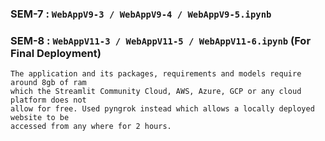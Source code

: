 ### SEM-7 : `WebAppV9-3 / WebAppV9-4 / WebAppV9-5.ipynb`
### SEM-8 : `WebAppV11-3 / WebAppV11-5 / WebAppV11-6.ipynb` (For Final Deployment)

```
The application and its packages, requirements and models require around 8gb of ram
which the Streamlit Community Cloud, AWS, Azure, GCP or any cloud platform does not
allow for free. Used pyngrok instead which allows a locally deployed website to be
accessed from any where for 2 hours.
```
